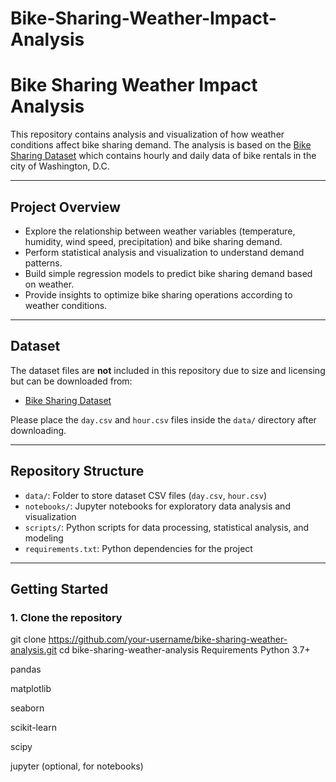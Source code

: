 # Bike-Sharing-Weather-Impact-Analysis
# Bike Sharing Weather Impact Analysis

This repository contains analysis and visualization of how weather conditions affect bike sharing demand. The analysis is based on the [Bike Sharing Dataset](https://archive.ics.uci.edu/ml/datasets/bike+sharing+dataset) which contains hourly and daily data of bike rentals in the city of Washington, D.C.

---

## Project Overview

- Explore the relationship between weather variables (temperature, humidity, wind speed, precipitation) and bike sharing demand.
- Perform statistical analysis and visualization to understand demand patterns.
- Build simple regression models to predict bike sharing demand based on weather.
- Provide insights to optimize bike sharing operations according to weather conditions.

---

## Dataset

The dataset files are **not** included in this repository due to size and licensing but can be downloaded from:

- [Bike Sharing Dataset](https://archive.ics.uci.edu/ml/datasets/bike+sharing+dataset)

Please place the `day.csv` and `hour.csv` files inside the `data/` directory after downloading.

---

## Repository Structure

- `data/`: Folder to store dataset CSV files (`day.csv`, `hour.csv`)
- `notebooks/`: Jupyter notebooks for exploratory data analysis and visualization
- `scripts/`: Python scripts for data processing, statistical analysis, and modeling
- `requirements.txt`: Python dependencies for the project

---

## Getting Started

### 1. Clone the repository


git clone https://github.com/your-username/bike-sharing-weather-analysis.git
cd bike-sharing-weather-analysis
Requirements
Python 3.7+

pandas

matplotlib

seaborn

scikit-learn

scipy

jupyter (optional, for notebooks)
